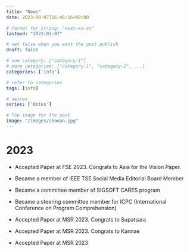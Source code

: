 ```yaml
---
title: "News"
date: 2023-08-07T16:46:16+08:00

# format for string: "xxxx-xx-xx"
lastmod: "2023-03-07"

# set false when you want the post publish
draft: false

# one category: ["category-1"] 
# more categories: ["category-1", "category-2", ...]
categories: ['info']

# refer to categories
tags: [info]

# seires
series: ['Notes']

# Top image for the post
image: "/images/shonan.jpg"
---
```


<!--more-->
# 2023
- Accepted Paper at FSE 2023. Congrats to Asia for the Vision Paper.

- Became a member of IEEE TSE Social Media Editorial Board Member
- Became a committee member of SIGSOFT CARES program

- Became a steering committee member for ICPC (International Conference on Program Comprehension)
- Accepted Paper at MSR 2023. Congrats to Supatsara
- Accepted Paper at MSR 2023. Congrats to Kannae
- Accepted Paper at MSR 2023